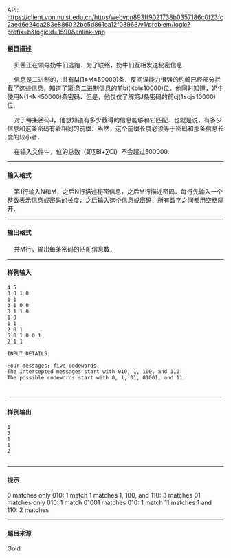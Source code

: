API: https://client.vpn.nuist.edu.cn/https/webvpn893ff9021738b0357186c0f23fc2aed6e24ca283e886022bc5d861ea12f03963/v1/problem/logic?prefix=b&logicId=1590&enlink-vpn

#### 题目描述

    贝茜正在领导奶牛们逃跑．为了联络，奶牛们互相发送秘密信息．

    信息是二进制的，共有M(1≤M≤50000)条．反间谍能力很强的约翰已经部分拦截了这些信息，知道了第i条二进制信息的前bi(l《bi≤10000)位．他同时知道，奶牛使用N(1≤N≤50000)条密码．但是，他仅仅了解第J条密码的前cj(1≤cj≤10000)位．

    对于每条密码J，他想知道有多少截得的信息能够和它匹配．也就是说，有多少信息和这条密码有着相同的前缀．当然，这个前缀长度必须等于密码和那条信息长度的较小者．

    在输入文件中，位的总数（即∑Bi+∑Ci）不会超过500000.

---

#### 输入格式

    第1行输入N和M，之后N行描述秘密信息，之后M行描述密码．每行先输入一个整数表示信息或密码的长度，之后输入这个信息或密码．所有数字之间都用空格隔开．

---

#### 输出格式

    共M行，输出每条密码的匹配信息数．

---

#### 样例输入
```
4 5
3 0 1 0
1 1
3 1 0 0
3 1 1 0
1 0
1 1
2 0 1
5 0 1 0 0 1
2 1 1

INPUT DETAILS:

Four messages; five codewords.
The intercepted messages start with 010, 1, 100, and 110.
The possible codewords start with 0, 1, 01, 01001, and 11.



```

---

#### 样例输出
```
1
3
1
1
2


```

---

#### 提示

0 matches only 010: 1 match 1 matches 1, 100, and 110: 3 matches 01 matches only 010: 1 match 01001 matches 010: 1 match 11 matches 1 and 110: 2 matches

---

#### 题目来源

Gold
